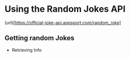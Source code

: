 # Using the Random Jokes API
(url)[https://official-joke-api.appsport.com/random_joke]
## Getting random Jokes
- Retrieving Info
